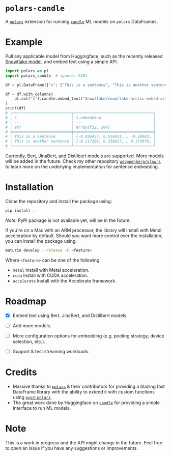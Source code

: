 # `polars-candle`

A [`polars`](https://pola.rs/) extension for running [`candle`](https://github.com/huggingface/candle) ML
models on `polars` DataFrames. 

# Example

Pull any applicable model from Huggingface, such as the recently released 
[Snowflake model](https://huggingface.co/Snowflake/snowflake-arctic-embed-xs), and embed text using a simple API.

```python
import polars as pl
import polars_candle  # ignore: F401

df = pl.DataFrame({"s": ["This is a sentence", "This is another sentence"]})

df = df.with_columns(
    pl.col("s").candle.embed_text("Snowflake/snowflake-arctic-embed-xs").alias("s_embedding")
)
print(df)
# ┌──────────────────────────┬───────────────────────────────────┐
# │ s                        ┆ s_embedding                       │
# │ ---                      ┆ ---                               │
# │ str                      ┆ array[f32, 384]                   │
# ╞══════════════════════════╪═══════════════════════════════════╡
# │ This is a sentence       ┆ [-0.056457, 0.559411, … -0.20403… │
# │ This is another sentence ┆ [-0.117206, 0.336827, … 0.174078… │
# └──────────────────────────┴───────────────────────────────────┘
```

Currently, Bert, JinaBert, and Distilbert models are supported. More models will be added in the future. Check 
my other repository [`wdoppenberg/glowrs`](https://github.com/wdoppenberg/glowrs) to learn more on the underlying 
implementation for sentence embedding.

# Installation

Clone the repository and install the package using:

```bash
pip install .
```

_Note:_ PyPI package is not available yet, will be in the future.

If you're on a Mac with an ARM processor, the library will install with Metal acceleration by default. 
Should you want more control over the installation, you can install the package using:

```bash
maturin develop --release -F <feature>
```

Where `<feature>` can be one of the following:
* `metal` Install with Metal acceleration.
* `cuda` Install with CUDA acceleration.
* `accelerate` Install with the Accelerate framework.


# Roadmap

- [x] Embed text using Bert, JinaBert, and Distilbert models.
- [ ] Add more models.
- [ ] More configuration options for embedding (e.g. pooling strategy, device selection, etc.).
- [ ] Support & test streaming workloads.


# Credits

- Massive thanks to [`polars`](https://pola.rs/) & their contributors for providing a blazing fast DataFrame library 
with the ability to extend it with custom functions using [`pyo3-polars`](https://github.com/pola-rs/pyo3-polars).
- The great work done by Huggingface on [`candle`](https://github.com/huggingface/candle) for providing a simple
interface to run ML models.


# Note

This is a work in progress and the API might change in the future. Feel free to open an issue if you have any
suggestions or improvements.
